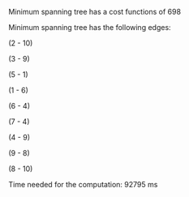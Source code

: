 Minimum spanning tree has a cost functions of 698

Minimum spanning tree has the following edges:

(2 - 10)

(3 - 9)

(5 - 1)

(1 - 6)

(6 - 4)

(7 - 4)

(4 - 9)

(9 - 8)

(8 - 10)

Time needed for the computation: 92795 ms